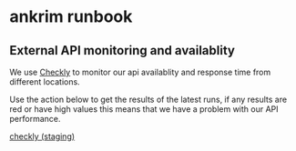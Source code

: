 # ankrim runbook



## External API monitoring and availablity

We use [Checkly](https://app.checklyhq.com/) to monitor our api availablity and response time from different locations.

Use the action below to get the results of the latest runs, if any results are red or have high values this means that we have a problem with our API performance.

[checkly (staging)](https://console.demo.transposit.com/mc/t/spackle/actions/checkly_staging)